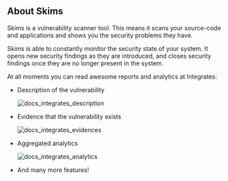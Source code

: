 
## About Skims

Skims is a vulnerability scanner tool.
This means it scans your source-code and applications and shows you the security
problems they have.

Skims is able to constantly monitor the security state of your system.
It opens new security findings as they are introduced,
and closes security findings once they are no longer present in the system.

At all moments you can read awesome reports and analytics at Integrates:

- Description of the vulnerability

  ![docs_integrates_description](https://gitlab.com/fluidattacks/product/-/raw/master/skims/static/img/docs_integrates_description.png)

- Evidence that the vulnerability exists

  ![docs_integrates_evidences](https://gitlab.com/fluidattacks/product/-/raw/master/skims/static/img/docs_integrates_evidences.png)

- Aggregated analytics

  ![docs_integrates_analytics](https://gitlab.com/fluidattacks/product/-/raw/master/skims/static/img/docs_integrates_analytics.png)

- And many more features!
